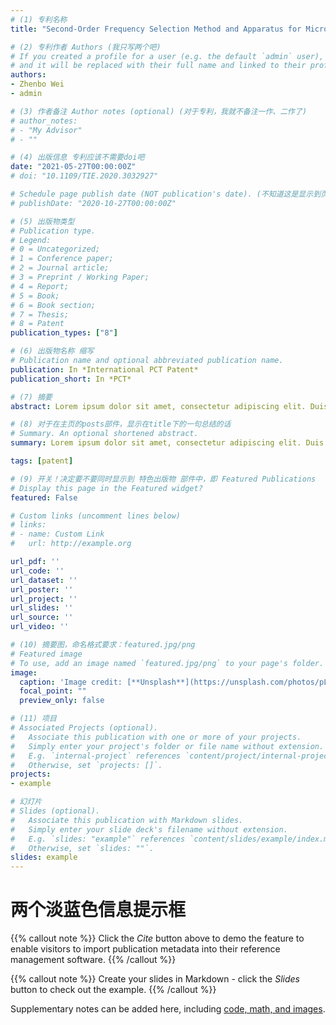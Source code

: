 ```yaml
---
# (1) 专利名称
title: "Second-Order Frequency Selection Method and Apparatus for Microwave Frequency Sweep Data"

# (2) 专利作者 Authors (我只写两个吧)
# If you created a profile for a user (e.g. the default `admin` user), write the username (folder name) here 
# and it will be replaced with their full name and linked to their profile.
authors:
- Zhenbo Wei
- admin

# (3) 作者备注 Author notes (optional) (对于专利，我就不备注一作、二作了)
# author_notes:
# - "My Advisor"
# - ""

# (4) 出版信息 专利应该不需要doi吧
date: "2021-05-27T00:00:00Z"
# doi: "10.1109/TIE.2020.3032927"

# Schedule page publish date (NOT publication's date). (不知道这是显示到页面哪里的？)
# publishDate: "2020-10-27T00:00:00Z"

# (5) 出版物类型 
# Publication type.
# Legend: 
# 0 = Uncategorized; 
# 1 = Conference paper; 
# 2 = Journal article;
# 3 = Preprint / Working Paper; 
# 4 = Report; 
# 5 = Book; 
# 6 = Book section;
# 7 = Thesis; 
# 8 = Patent
publication_types: ["8"]

# (6) 出版物名称 缩写
# Publication name and optional abbreviated publication name.
publication: In *International PCT Patent*
publication_short: In *PCT*

# (7) 摘要
abstract: Lorem ipsum dolor sit amet, consectetur adipiscing elit. Duis posuere tellus ac convallis placerat. Proin tincidunt magna sed ex sollicitudin condimentum. Sed ac faucibus dolor, scelerisque sollicitudin nisi. Cras purus urna, suscipit quis sapien eu, pulvinar tempor diam. Quisque risus orci, mollis id ante sit amet, gravida egestas nisl. Sed ac tempus magna. Proin in dui enim. Donec condimentum, sem id dapibus fringilla, tellus enim condimentum arcu, nec volutpat est felis vel metus. Vestibulum sit amet erat at nulla eleifend gravida.

# (8) 对于在主页的posts部件，显示在title下的一句总结的话
# Summary. An optional shortened abstract.
summary: Lorem ipsum dolor sit amet, consectetur adipiscing elit. Duis posuere tellus ac convallis placerat. Proin tincidunt magna sed ex sollicitudin condimentum.

tags: [patent]

# (9) 开关！决定要不要同时显示到 特色出版物 部件中，即 Featured Publications
# Display this page in the Featured widget?
featured: False

# Custom links (uncomment lines below)
# links:
# - name: Custom Link
#   url: http://example.org

url_pdf: ''
url_code: ''
url_dataset: ''
url_poster: ''
url_project: ''
url_slides: ''
url_source: ''
url_video: ''

# (10) 摘要图，命名格式要求：featured.jpg/png
# Featured image
# To use, add an image named `featured.jpg/png` to your page's folder. 
image:
  caption: 'Image credit: [**Unsplash**](https://unsplash.com/photos/pLCdAaMFLTE)'
  focal_point: ""
  preview_only: false

# (11) 项目  
# Associated Projects (optional).
#   Associate this publication with one or more of your projects.
#   Simply enter your project's folder or file name without extension.
#   E.g. `internal-project` references `content/project/internal-project/index.md`.
#   Otherwise, set `projects: []`.
projects:
- example

# 幻灯片
# Slides (optional).
#   Associate this publication with Markdown slides.
#   Simply enter your slide deck's filename without extension.
#   E.g. `slides: "example"` references `content/slides/example/index.md`.
#   Otherwise, set `slides: ""`.
slides: example
---
```


# 两个淡蓝色信息提示框
{{% callout note %}}
Click the *Cite* button above to demo the feature to enable visitors to import publication metadata into their reference management software.
{{% /callout %}}

{{% callout note %}}
Create your slides in Markdown - click the *Slides* button to check out the example.
{{% /callout %}}

Supplementary notes can be added here, including [code, math, and images](https://wowchemy.com/docs/writing-markdown-latex/).



